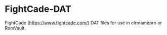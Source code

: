 # FightCade-DAT
FightCade (https://www.fightcade.com/) DAT files for use in clrmamepro or RomVault.
